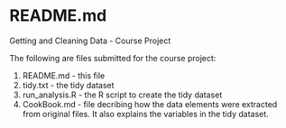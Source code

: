 # README.md
Getting and Cleaning Data - Course Project

The following are files submitted for the course project:

1.	README.md      - this file
2.	tidy.txt       - the tidy dataset
3.  run_analysis.R - the R script to create the tidy dataset
4. 	CookBook.md   - file decribing how the data elements were extracted from original files. It also explains the variables in the tidy dataset. 


